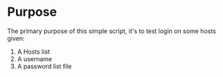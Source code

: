 # Purpose
The primary purpose of this simple script, it's to test login on some hosts given:

1. A Hosts list
2. A username
3. A password list file

